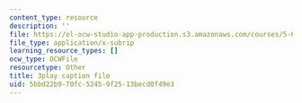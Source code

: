 ```yaml
---
content_type: resource
description: ''
file: https://ol-ocw-studio-app-production.s3.amazonaws.com/courses/5-61-physical-chemistry-fall-2017/5bbd22b970fc52459f2513becd0f49e3_6dJnvu3-LeU.vtt
file_type: application/x-subrip
learning_resource_types: []
ocw_type: OCWFile
resourcetype: Other
title: 3play caption file
uid: 5bbd22b9-70fc-5245-9f25-13becd0f49e3
---
```

